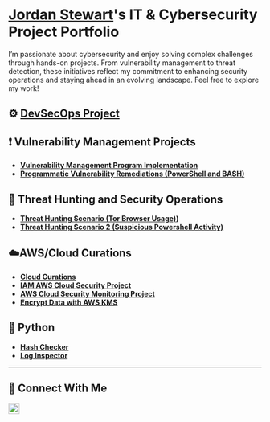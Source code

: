# <a href="https://www.linkedin.com/in/jordan-stewart-006379114/">Jordan Stewart</a>'s IT & Cybersecurity Project Portfolio 

I’m passionate about cybersecurity and enjoy solving complex challenges through hands-on projects. From vulnerability management to threat detection, these initiatives reflect my commitment to enhancing security operations and staying ahead in an evolving landscape. Feel free to explore my work!


 ## ⚙️ [DevSecOps Project](https://github.com/jordanstewart-hub/DevSecOps/blob/main/Project-Intro-README.md)


## ❗ Vulnerability Management Projects

- **[Vulnerability Management Program Implementation](https://github.com/jordanstewart-hub/vulnerability-management)**
- **[Programmatic Vulnerability Remediations (PowerShell and BASH)](https://github.com/jordanstewart-hub/jordanstewart-hub/tree/main/STIGS)**

## 🚨 Threat Hunting and Security Operations

- **[Threat Hunting Scenario (Tor Browser Usage)](https://github.com/jordanstewart-hub/threat-hunting-scenario-TOR))** 
- **[Threat Hunting Scenario 2 (Suspicious Powershell Activity)](https://github.com/jordanstewart-hub/Suspicious-Powershell-Usage/blob/main/Threat_Report.md)**
## ☁️AWS/Cloud Curations 
- **[Cloud Curations](https://github.com/jordanstewart-hub/AWS)**
- **[IAM AWS Cloud Security Project](https://github.com/jordanstewart-hub/AWS/blob/main/IAM-AWS-Cloud-Security.md)**
- **[AWS Cloud Security Monitoring Project](https://github.com/jordanstewart-hub/AWS/blob/main/AWS-Security-Monitoring.md)**
- **[Encrypt Data with AWS KMS](https://github.com/jordanstewart-hub/AWS/blob/main/Encrypt-KMS.md)** 
 ## 🐍 Python 
- **[Hash Checker](https://github.com/jordanstewart-hub/Hash-Checker)**
- **[Log Inspector](https://github.com/jordanstewart-hub/LogInspector/blob/main/README.md)**


<hr/>

## 🔗 Connect With Me


[<img align="left" alt="__https://www.linkedin.com/in/jordan-stewart-006379114/_________ | LinkedIn" width="22px" src="https://cdn.jsdelivr.net/npm/simple-icons@v3/icons/linkedin.svg" />][linkedin]

[twitter]: https://twitter.com/___________
[youtube]: https://www.youtube.com/c/___________
[instagram]: https://www.instagram.com/___________
[linkedin]: https://linkedin.com/in/_https://www.linkedin.com/in/jordan-stewart-006379114/__________

<!--
<img width="35" alt="image" src="https://github.com/user-attachments/assets/2f41c7cd-5ea8-4475-b451-a37161b6c3fb"> 
<img width="35" alt="image" src="https://github.com/user-attachments/assets/77649969-9910-4994-8b96-74a116cfb2a8">
